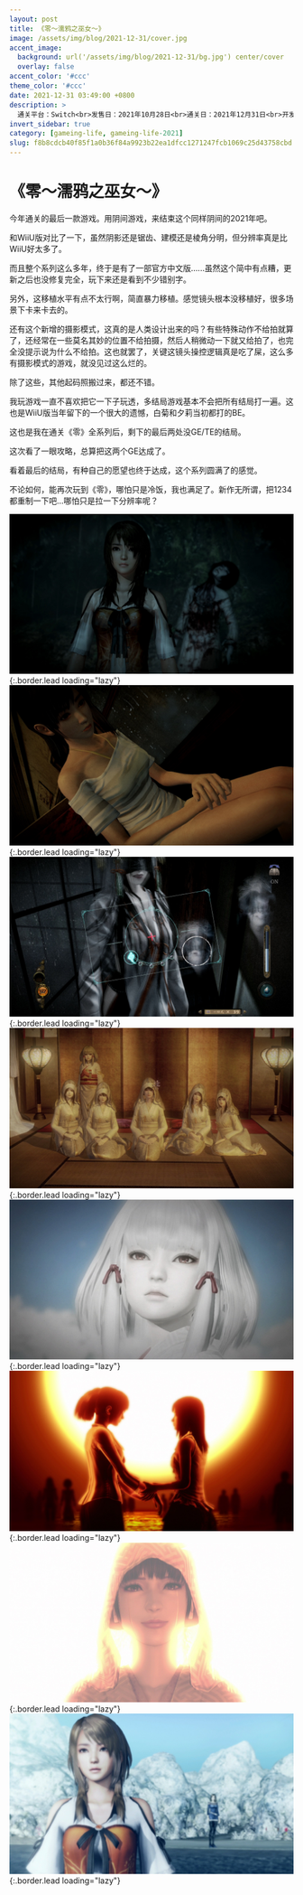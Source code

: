 ```yaml
---
layout: post
title: 《零～濡鸦之巫女～》
image: /assets/img/blog/2021-12-31/cover.jpg
accent_image: 
  background: url('/assets/img/blog/2021-12-31/bg.jpg') center/cover
  overlay: false
accent_color: '#ccc'
theme_color: '#ccc'
date: 2021-12-31 03:49:00 +0800
description: >
  通关平台：Switch<br>发售日：2021年10月28日<br>通关日：2021年12月31日<br>开发商：光荣特库摩<br>发行商：光荣特库摩游戏
invert_sidebar: true
category: [gameing-life, gameing-life-2021]
slug: f8b8cdcb40f85f1a0b36f84a9923b22ea1dfcc1271247fcb1069c25d43758cbd
---
```


# 《零～濡鸦之巫女～》

今年通关的最后一款游戏。用阴间游戏，来结束这个同样阴间的2021年吧。

和WiiU版对比了一下，虽然阴影还是锯齿、建模还是棱角分明，但分辨率真是比WiiU好太多了。

而且整个系列这么多年，终于是有了一部官方中文版......虽然这个简中有点糟，更新之后也没修复完全，玩下来还是看到不少错别字。

另外，这移植水平有点不太行啊，简直暴力移植。感觉镜头根本没移植好，很多场景下卡来卡去的。

还有这个新增的摄影模式，这真的是人类设计出来的吗？有些特殊动作不给拍就算了，还经常在一些莫名其妙的位置不给拍摄，然后人稍微动一下就又给拍了，也完全没提示说为什么不给拍。这也就罢了，关键这镜头操控逻辑真是吃了屎，这么多有摄影模式的游戏，就没见过这么烂的。

除了这些，其他起码照搬过来，都还不错。

我玩游戏一直不喜欢把它一下子玩透，多结局游戏基本不会把所有结局打一遍。这也是WiiU版当年留下的一个很大的遗憾，白菊和夕莉当初都打的BE。

这也是我在通关《零》全系列后，剩下的最后两处没GE/TE的结局。

这次看了一眼攻略，总算把这两个GE达成了。

看着最后的结局，有种自己的愿望也终于达成，这个系列圆满了的感觉。

不论如何，能再次玩到《零》，哪怕只是冷饭，我也满足了。新作无所谓，把1234都重制一下吧...哪怕只是拉一下分辨率呢？

![](/assets/img/blog/2021-12-31/1.jpg){:.border.lead loading="lazy"}
![](/assets/img/blog/2021-12-31/2.jpg){:.border.lead loading="lazy"}
![](/assets/img/blog/2021-12-31/3.jpg){:.border.lead loading="lazy"}
![](/assets/img/blog/2021-12-31/4.jpg){:.border.lead loading="lazy"}
![](/assets/img/blog/2021-12-31/5.jpg){:.border.lead loading="lazy"}
![](/assets/img/blog/2021-12-31/6.jpg){:.border.lead loading="lazy"}
![](/assets/img/blog/2021-12-31/7.jpg){:.border.lead loading="lazy"}
![](/assets/img/blog/2021-12-31/8.jpg){:.border.lead loading="lazy"}

